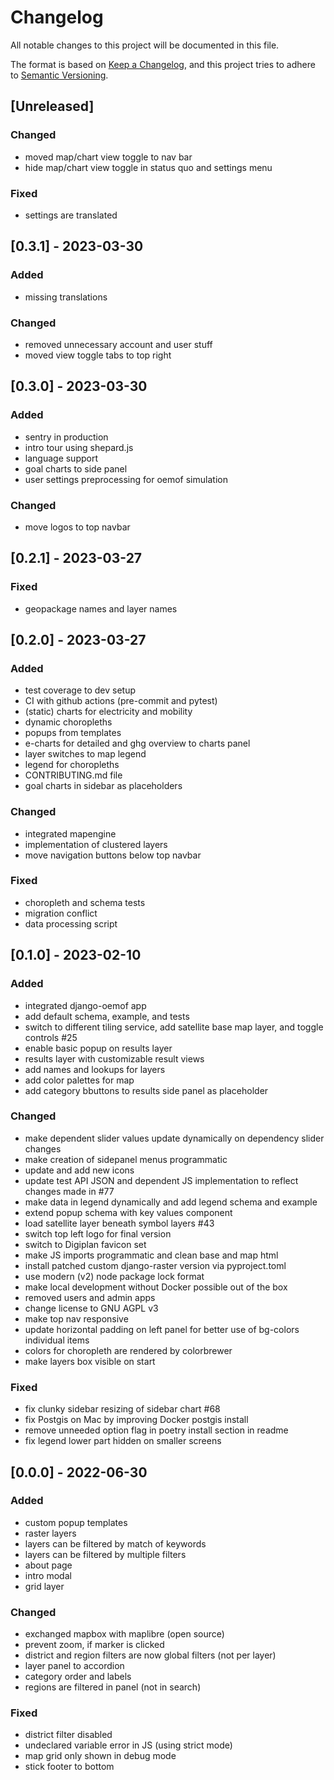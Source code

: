 # Changelog
All notable changes to this project will be documented in this file.

The format is based on [Keep a Changelog](https://keepachangelog.com/en/1.0.0/),
and this project tries to adhere to [Semantic Versioning](https://semver.org/spec/v2.0.0.html).

## [Unreleased]
### Changed
- moved map/chart view toggle to nav bar
- hide map/chart view toggle in status quo and settings menu

### Fixed
- settings are translated

## [0.3.1] - 2023-03-30
### Added
- missing translations

### Changed
- removed unnecessary account and user stuff
- moved view toggle tabs to top right

## [0.3.0] - 2023-03-30
### Added
- sentry in production
- intro tour using shepard.js
- language support
- goal charts to side panel
- user settings preprocessing for oemof simulation

### Changed
- move logos to top navbar

## [0.2.1] - 2023-03-27
### Fixed
- geopackage names and layer names

## [0.2.0] - 2023-03-27
### Added
- test coverage to dev setup
- CI with github actions (pre-commit and pytest)
- (static) charts for electricity and mobility
- dynamic choropleths
- popups from templates
- e-charts for detailed and ghg overview to charts panel
- layer switches to map legend
- legend for choropleths
- CONTRIBUTING.md file
- goal charts in sidebar as placeholders

### Changed
- integrated mapengine
- implementation of clustered layers
- move navigation buttons below top navbar

### Fixed
- choropleth and schema tests
- migration conflict
- data processing script

## [0.1.0] - 2023-02-10
### Added
- integrated django-oemof app
- add default schema, example, and tests
- switch to different tiling service, add satellite base map layer, and toggle controls #25
- enable basic popup on results layer
- results layer with customizable result views
- add names and lookups for layers
- add color palettes for map
- add category bbuttons to results side panel as placeholder

### Changed
- make dependent slider values update dynamically on dependency slider changes
- make creation of sidepanel menus programmatic
- update and add new icons
- update test API JSON and dependent JS implementation to reflect changes made in #77
- make data in legend dynamically and add legend schema and example
- extend popup schema with key values component
- load satellite layer beneath symbol layers #43
- switch top left logo for final version
- switch to Digiplan favicon set
- make JS imports programmatic and clean base and map html
- install patched custom django-raster version via pyproject.toml
- use modern (v2) node package lock format
- make local development without Docker possible out of the box
- removed users and admin apps
- change license to GNU AGPL v3
- make top nav responsive
- update horizontal padding on left panel for better use of bg-colors individual items
- colors for choropleth are rendered by colorbrewer
- make layers box visible on start

### Fixed
- fix clunky sidebar resizing of sidebar chart #68
- fix Postgis on Mac by improving Docker postgis install
- remove unneeded option flag in poetry install section in readme
- fix legend lower part hidden on smaller screens

## [0.0.0] - 2022-06-30
### Added
- custom popup templates
- raster layers
- layers can be filtered by match of keywords
- layers can be filtered by multiple filters
- about page
- intro modal
- grid layer

### Changed
- exchanged mapbox with maplibre (open source)
- prevent zoom, if marker is clicked
- district and region filters are now global filters (not per layer)
- layer panel to accordion
- category order and labels
- regions are filtered in panel (not in search)

### Fixed
- district filter disabled
- undeclared variable error in JS (using strict mode)
- map grid only shown in debug mode
- stick footer to bottom

